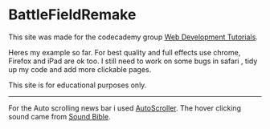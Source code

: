 BattleFieldRemake
=================
This site was made for the codecademy group [Web Development Tutorials](http://www.codecademy.com/groups/html-projects).

Heres my example so far. For best quality and full effects use chrome, Firefox and iPad are ok too. I still need to work on some bugs in safari , tidy up my code and add more clickable pages.

This site is for educational purposes only.

-------------------------------------------------------------------------- 

For the Auto scrolling news bar i used [AutoScroller](http://www.yeesiang.com/jquery.autoScroller/).
The hover clicking sound came from [Sound Bible](http://soundbible.com/).
